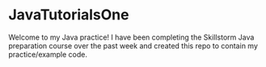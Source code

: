 # JavaTutorialsOne
Welcome to my Java practice! I have been completing the Skillstorm Java preparation course over the past week and created this repo to contain my practice/example code. 

